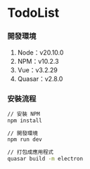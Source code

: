 # TodoList

### 開發環境
1. Node：v20.10.0
2. NPM：v10.2.3
3. Vue：v3.2.29
4. Quasar：v2.8.0

### 安裝流程
```bash
// 安裝 NPM
npm install

// 開發環境
npm run dev

// 打包成應用程式
quasar build -m electron
```